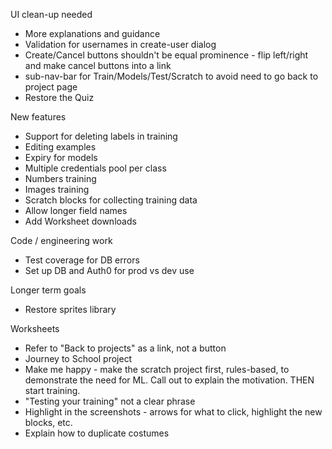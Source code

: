 UI clean-up needed
* More explanations and guidance
* Validation for usernames in create-user dialog
* Create/Cancel buttons shouldn't be equal prominence - flip left/right and make cancel buttons into a link
* sub-nav-bar for Train/Models/Test/Scratch to avoid need to go back to project page
* Restore the Quiz

New features
* Support for deleting labels in training
* Editing examples
* Expiry for models
* Multiple credentials pool per class
* Numbers training
* Images training
* Scratch blocks for collecting training data
* Allow longer field names
* Add Worksheet downloads

Code / engineering work
* Test coverage for DB errors
* Set up DB and Auth0 for prod vs dev use

Longer term goals
* Restore sprites library

Worksheets
* Refer to "Back to projects" as a link, not a button
* Journey to School project
* Make me happy - make the scratch project first, rules-based, to demonstrate the need for ML. Call out to explain the motivation. THEN start training.
* "Testing your training" not a clear phrase
* Highlight in the screenshots - arrows for what to click, highlight the new blocks, etc.
* Explain how to duplicate costumes
